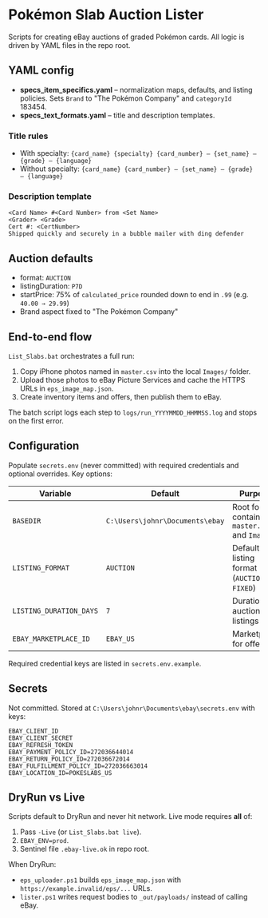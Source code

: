 # Pokémon Slab Auction Lister

Scripts for creating eBay auctions of graded Pokémon cards. All logic is driven by YAML files in the repo root.

## YAML config
- **specs_item_specifics.yaml** – normalization maps, defaults, and listing policies. Sets `Brand` to "The Pokémon Company" and `categoryId` 183454.
- **specs_text_formats.yaml** – title and description templates.

### Title rules
- With specialty: `{card_name} {specialty} {card_number} – {set_name} – {grade} – {language}`
- Without specialty: `{card_name} {card_number} – {set_name} – {grade} – {language}`

### Description template
```
<Card Name> #<Card Number> from <Set Name>
<Grader> <Grade>
Cert #: <CertNumber>
Shipped quickly and securely in a bubble mailer with ding defender
```

## Auction defaults
- format: `AUCTION`
- listingDuration: `P7D`
- startPrice: 75% of `calculated_price` rounded down to end in `.99` (e.g. `40.00 → 29.99`)
- Brand aspect fixed to "The Pokémon Company"

## End-to-end flow
`List_Slabs.bat` orchestrates a full run:
1. Copy iPhone photos named in `master.csv` into the local `Images/` folder.
2. Upload those photos to eBay Picture Services and cache the HTTPS URLs in `eps_image_map.json`.
3. Create inventory items and offers, then publish them to eBay.

The batch script logs each step to `logs/run_YYYYMMDD_HHMMSS.log` and stops on the first error.

## Configuration
Populate `secrets.env` (never committed) with required credentials and optional overrides. Key options:

| Variable | Default | Purpose |
|----------|---------|---------|
| `BASEDIR` | `C:\Users\johnr\Documents\ebay` | Root folder containing `master.csv` and `Images/` |
| `LISTING_FORMAT` | `AUCTION` | Default listing format (`AUCTION` or `FIXED`) |
| `LISTING_DURATION_DAYS` | `7` | Duration for auction listings |
| `EBAY_MARKETPLACE_ID` | `EBAY_US` | Marketplace for offers |

Required credential keys are listed in `secrets.env.example`.

## Secrets
Not committed. Stored at `C:\Users\johnr\Documents\ebay\secrets.env` with keys:
```
EBAY_CLIENT_ID
EBAY_CLIENT_SECRET
EBAY_REFRESH_TOKEN
EBAY_PAYMENT_POLICY_ID=272036644014
EBAY_RETURN_POLICY_ID=272036672014
EBAY_FULFILLMENT_POLICY_ID=272036663014
EBAY_LOCATION_ID=POKESLABS_US
```

## DryRun vs Live
Scripts default to DryRun and never hit network. Live mode requires **all** of:
1. Pass `-Live` (or `List_Slabs.bat live`).
2. `EBAY_ENV=prod`.
3. Sentinel file `.ebay-live.ok` in repo root.

When DryRun:
- `eps_uploader.ps1` builds `eps_image_map.json` with `https://example.invalid/eps/...` URLs.
- `lister.ps1` writes request bodies to `_out/payloads/` instead of calling eBay.
